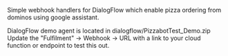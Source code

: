 Simple webhook handlers for DialogFlow which enable pizza ordering from dominos using google assistant.

DialogFlow demo agent is located in dialogflow/PizzabotTest_Demo.zip Update the "Fulfilment" -> Webhook -> URL with a link to your cloud function or endpoint to test this out.